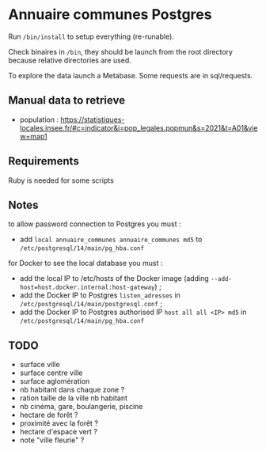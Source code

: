 # Annuaire communes Postgres

Run `/bin/install` to setup everything (re-runable).

Check binaires in `/bin`, they should be launch from the root directory because relative directories are used.

To explore the data launch a Metabase. Some requests are in sql/requests.

## Manual data to retrieve

- population : https://statistiques-locales.insee.fr/#c=indicator&i=pop_legales.popmun&s=2021&t=A01&view=map1

## Requirements

Ruby is needed for some scripts

## Notes

to allow password connection to Postgres you must :
- add `local annuaire_communes annuaire_communes md5` to `/etc/postgresql/14/main/pg_hba.conf`

for Docker to see the local database you must :
- add the local IP to /etc/hosts of the Docker image (adding `--add-host=host.docker.internal:host-gateway`) ;
- add the Docker IP to Postgres `listen_adresses` in `/etc/postgresql/14/main/postgresql.conf` ;
- add the Docker IP to Postgres authorised IP `host all all <IP> md5` in `/etc/postgresql/14/main/pg_hba.conf`

## TODO

- surface ville
- surface centre ville
- surface aglomération
- nb habitant dans chaque zone ?
- ration taille de la ville nb habitant
- nb cinéma, gare, boulangerie, piscine
- hectare de forêt ?
- proximité avec la forêt ?
- hectare d'espace vert ?
- note "ville fleurie" ?
